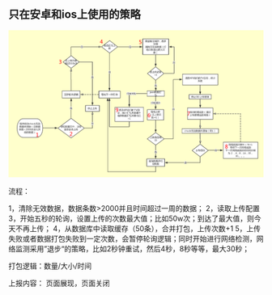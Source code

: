 


## 只在安卓和ios上使用的策略

![alt text](images/image.png)

流程：

1，清除无效数据，数据条数>2000并且时间超过一周的数据；
2，读取上传配置
3，开始五秒的轮询，设置上传的次数最大值；比如50w次；到达了最大值，则今天不再上传；
4，从数据库中读取缓存（50条），合并打包，上传次数+1
5，上传失败或者数据打包失败到一定次数，会暂停轮询逻辑；同时开始进行网络检测，网络监测采用”退步“的策略，比如2秒钟重试，然后4秒，8秒等等，最大30秒；

打包逻辑：数量/大小/时间

上报内容：
页面展现，页面关闭